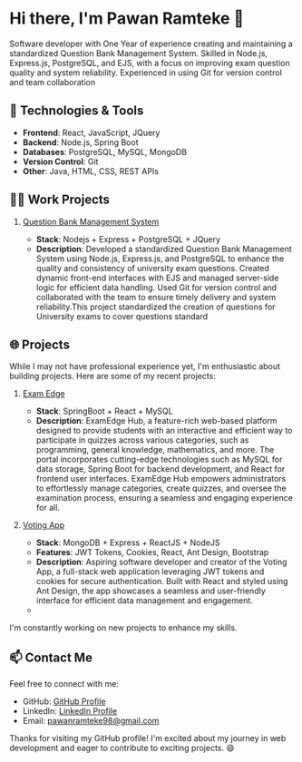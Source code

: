 # Hi there, I'm Pawan Ramteke 👋

Software developer with One Year of experience creating and maintaining a standardized Question Bank
Management System. Skilled in Node.js, Express.js, PostgreSQL, and EJS, with a focus on improving
exam question quality and system reliability. Experienced in using Git for version control and team
collaboration

## 🔧 Technologies & Tools

- **Frontend**: React, JavaScript, JQuery
- **Backend**:  Node.js, Spring Boot
- **Databases**: PostgreSQL, MySQL, MongoDB
- **Version Control**: Git
- **Other**: Java, HTML, CSS, REST APIs

## 👩‍💻 Work Projects

   1. [ Question Bank Management System ](https://qbm.svkm.ac.in)

      - **Stack**: Nodejs + Express + PostgreSQL + JQuery
      - **Description**: Developed a standardized Question Bank Management System using Node.js, Express.js, and
            PostgreSQL to enhance the quality and consistency of university exam questions.  Created dynamic front-end interfaces with EJS and managed server-side logic for efficient data handling. Used Git for version control and collaborated with the team to ensure timely delivery and system
reliability.This project standardized the creation of questions for University exams to cover questions standard
   
## 🌐 Projects

While I may not have professional experience yet, I'm enthusiastic about building projects. Here are some of my recent projects:

1. [Exam Edge](https://github.com/Ruch-source/Exam-Portal-master.git)
   - **Stack**: SpringBoot + React + MySQL
   - **Description**: ExamEdge Hub, a feature-rich web-based platform designed to provide students with an interactive and efficient way to participate in quizzes across various categories, such as programming, general knowledge, mathematics, and more. The portal incorporates cutting-edge technologies such as MySQL for data storage, Spring Boot for backend development, and React for frontend user interfaces. ExamEdge Hub empowers administrators to effortlessly manage categories, create quizzes, and oversee the examination process, ensuring a seamless and engaging experience for all.

2. [Voting App](https://github.com/RamtekePawan/Voting_App_MERN.git)
   - **Stack**: MongoDB + Express + ReactJS + NodeJS
   - **Features**: JWT Tokens, Cookies, React, Ant Design, Bootstrap
   - **Description**: Aspiring software developer and creator of the Voting App, a full-stack web application leveraging JWT tokens and cookies for secure authentication. Built with React and styled using Ant Design, the app showcases a seamless and user-friendly interface for efficient data management and engagement.
   - 
I'm constantly working on new projects to enhance my skills.

## 📫 Contact Me

Feel free to connect with me:

- GitHub: [GitHub Profile](https://github.com/RamtekePawan)
- LinkedIn: [LinkedIn Profile](https://www.linkedin.com/in/pawan-ramteke-b4612a169)
- Email: pawanramteke98@gmail.com

Thanks for visiting my GitHub profile! I'm excited about my journey in web development and eager to contribute to exciting projects. 😄
